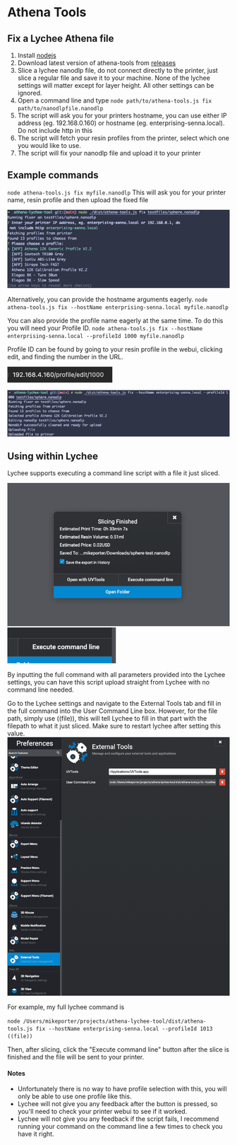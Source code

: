 # Athena Tools

## Fix a Lychee Athena file
1. Install [nodejs](https://nodejs.org/en/download)
2. Download latest version of athena-tools from [releases](https://github.com/mikeporterdev/athena-tools/releases/)
3. Slice a lychee nanodlp file, do not connect directly to the printer, just slice a regular file and save it to your machine. None of the lychee settings will matter except for layer height. All other settings can be ignored.
4. Open a command line and type `node path/to/athena-tools.js fix path/to/nanodlpfile.nanodlp`
5. The script will ask you for your printers hostname, you can use either IP address (eg. 192.168.0.160) or hostname (eg. enterprising-senna.local). Do not include http in this
6. The script will fetch your resin profiles from the printer, select which one you would like to use.
7. The script will fix your nanodlp file and upload it to your printer

## Example commands
`node athena-tools.js fix myfile.nanodlp`
This will ask you for your printer name, resin profile and then upload the fixed file

![img.png](docs/img.png)

Alternatively, you can provide the hostname arguments eagerly.
`node athena-tools.js fix --hostName enterprising-senna.local myfile.nanodlp`

You can also provide the profile name eagerly at the same time. To do this you will need your Profile ID. 
`node athena-tools.js fix --hostName enterprising-senna.local --profileId 1000 myfile.nanodlp`

Profile ID can be found by going to your resin profile in the webui, clicking edit, and finding the number in the URL.

![img_1.png](docs/img_1.png)

![img_2.png](docs/img_2.png)

## Using within Lychee

Lychee supports executing a command line script with a file it just sliced.

![img_4.png](docs/img_4.png)![img_3.png](docs/img_3.png)

By inputting the full command with all parameters provided into the Lychee settings, you can have this script upload 
straight from Lychee with no command line needed.

Go to the Lychee settings and navigate to the External Tools tab and fill in the full command into the User Command Line box.
However, for the file path, simply use ((file)), this will tell Lychee to fill in that part with the filepath to what it just sliced. 
Make sure to restart lychee after setting this value.
![img_5.png](docs/img_5.png)

For example, my full lychee command is

`node /Users/mikeporter/projects/athena-lychee-tool/dist/athena-tools.js fix --hostName enterprising-senna.local --profileId 1013 ((file))`

Then, after slicing, click the "Execute command line" button after the slice is finished and the file will be sent to your printer.

#### Notes
- Unfortunately there is no way to have profile selection with this, you will only be able to use one profile like this.
- Lychee will not give you any feedback after the button is pressed, so you'll need to check your printer webui to see if it worked.
- Lychee will not give you any feedback if the script fails, I recommend running your command on the command line a few times to check you have it right.